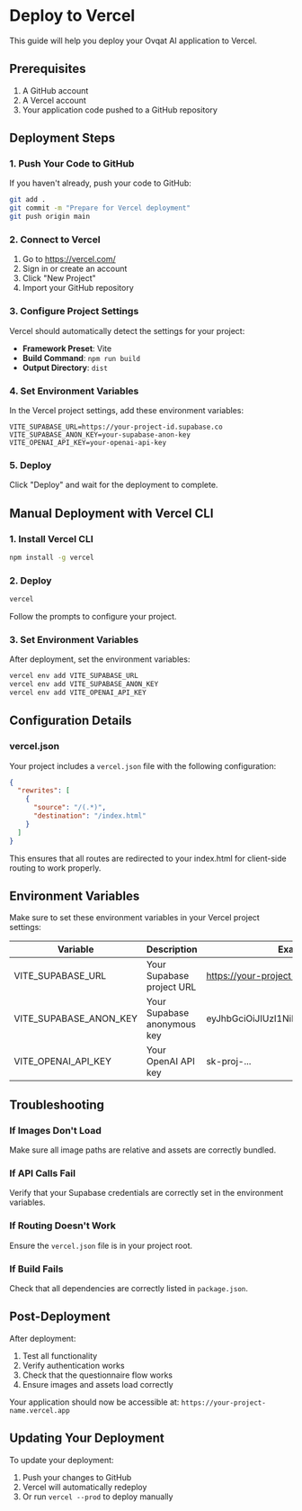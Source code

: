 # Deploy to Vercel

This guide will help you deploy your Ovqat AI application to Vercel.

## Prerequisites

1. A GitHub account
2. A Vercel account
3. Your application code pushed to a GitHub repository

## Deployment Steps

### 1. Push Your Code to GitHub

If you haven't already, push your code to GitHub:
```bash
git add .
git commit -m "Prepare for Vercel deployment"
git push origin main
```

### 2. Connect to Vercel

1. Go to https://vercel.com/
2. Sign in or create an account
3. Click "New Project"
4. Import your GitHub repository

### 3. Configure Project Settings

Vercel should automatically detect the settings for your project:
- **Framework Preset**: Vite
- **Build Command**: `npm run build`
- **Output Directory**: `dist`

### 4. Set Environment Variables

In the Vercel project settings, add these environment variables:
```
VITE_SUPABASE_URL=https://your-project-id.supabase.co
VITE_SUPABASE_ANON_KEY=your-supabase-anon-key
VITE_OPENAI_API_KEY=your-openai-api-key
```

### 5. Deploy

Click "Deploy" and wait for the deployment to complete.

## Manual Deployment with Vercel CLI

### 1. Install Vercel CLI

```bash
npm install -g vercel
```

### 2. Deploy

```bash
vercel
```

Follow the prompts to configure your project.

### 3. Set Environment Variables

After deployment, set the environment variables:
```bash
vercel env add VITE_SUPABASE_URL
vercel env add VITE_SUPABASE_ANON_KEY
vercel env add VITE_OPENAI_API_KEY
```

## Configuration Details

### vercel.json
Your project includes a `vercel.json` file with the following configuration:
```json
{
  "rewrites": [
    {
      "source": "/(.*)",
      "destination": "/index.html"
    }
  ]
}
```

This ensures that all routes are redirected to your index.html for client-side routing to work properly.

## Environment Variables

Make sure to set these environment variables in your Vercel project settings:

| Variable | Description | Example |
|----------|-------------|---------|
| VITE_SUPABASE_URL | Your Supabase project URL | https://your-project-id.supabase.co |
| VITE_SUPABASE_ANON_KEY | Your Supabase anonymous key | eyJhbGciOiJIUzI1NiIsInR5cCI6IkpXVCJ9... |
| VITE_OPENAI_API_KEY | Your OpenAI API key | sk-proj-... |

## Troubleshooting

### If Images Don't Load
Make sure all image paths are relative and assets are correctly bundled.

### If API Calls Fail
Verify that your Supabase credentials are correctly set in the environment variables.

### If Routing Doesn't Work
Ensure the `vercel.json` file is in your project root.

### If Build Fails
Check that all dependencies are correctly listed in `package.json`.

## Post-Deployment

After deployment:
1. Test all functionality
2. Verify authentication works
3. Check that the questionnaire flow works
4. Ensure images and assets load correctly

Your application should now be accessible at: `https://your-project-name.vercel.app`

## Updating Your Deployment

To update your deployment:
1. Push your changes to GitHub
2. Vercel will automatically redeploy
3. Or run `vercel --prod` to deploy manually